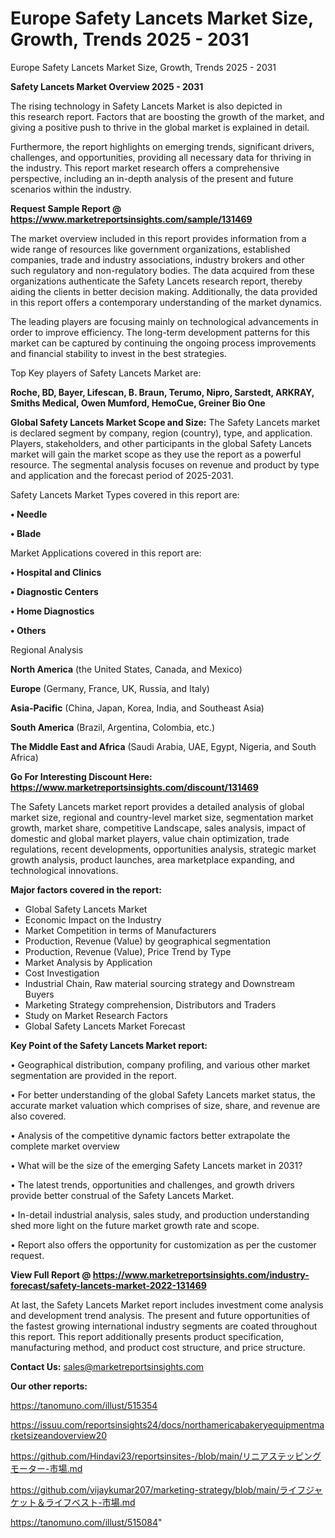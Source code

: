 # Europe Safety Lancets Market Size, Growth, Trends 2025 - 2031
 Europe Safety Lancets Market Size, Growth, Trends 2025 - 2031

<Strong> Safety Lancets Market Overview 2025 - 2031</strong>

The rising technology in Safety Lancets Market is also depicted in this research report. Factors that are boosting the growth of the market, and giving a positive push to thrive in the global market is explained in detail.

Furthermore, the report highlights on emerging trends, significant drivers, challenges, and opportunities, providing all necessary data for thriving in the industry. This report market research offers a comprehensive perspective, including an in-depth analysis of the present and future scenarios within the industry.

<strong>Request Sample Report @ <a href=https://www.marketreportsinsights.com/sample/131469>https://www.marketreportsinsights.com/sample/131469</a></strong>

The market overview included in this report provides information from a wide range of resources like government organizations, established companies, trade and industry associations, industry brokers and other such regulatory and non-regulatory bodies. The data acquired from these organizations authenticate the Safety Lancets research report, thereby aiding the clients in better decision making. Additionally, the data provided in this report offers a contemporary understanding of the market dynamics.

The leading players are focusing mainly on technological advancements in order to improve efficiency. The long-term development patterns for this market can be captured by continuing the ongoing process improvements and financial stability to invest in the best strategies.

Top Key players of Safety Lancets Market are:

<strong>Roche, BD, Bayer, Lifescan, B. Braun, Terumo, Nipro, Sarstedt, ARKRAY, Smiths Medical, Owen Mumford, HemoCue, Greiner Bio One</strong>

<strong><b>Global Safety Lancets Market Scope and Size:</b></strong>
The Safety Lancets market is declared segment by company, region (country), type, and application. Players, stakeholders, and other participants in the global Safety Lancets market will gain the market scope as they use the report as a powerful resource. The segmental analysis focuses on revenue and product by type and application and the forecast period of 2025-2031.

Safety Lancets Market Types covered in this report are:

<strong>• Needle

• Blade</strong>

Market Applications covered in this report are:

<strong>• Hospital and Clinics

• Diagnostic Centers

• Home Diagnostics

• Others</strong> 

Regional Analysis

<strong>North America</strong> (the United States, Canada, and Mexico)

<strong>Europe</strong> (Germany, France, UK, Russia, and Italy)

<strong>Asia-Pacific</strong> (China, Japan, Korea, India, and Southeast Asia)

<strong>South America</strong> (Brazil, Argentina, Colombia, etc.)

<strong>The Middle East and Africa</strong> (Saudi Arabia, UAE, Egypt, Nigeria, and South Africa)

<strong>Go For Interesting Discount Here: <a href=https://www.marketreportsinsights.com/discount/131469>https://www.marketreportsinsights.com/discount/131469</a></strong>

The Safety Lancets market report provides a detailed analysis of global market size, regional and country-level market size, segmentation market growth, market share, competitive Landscape, sales analysis, impact of domestic and global market players, value chain optimization, trade regulations, recent developments, opportunities analysis, strategic market growth analysis, product launches, area marketplace expanding, and technological innovations.

<strong><b>Major factors covered in the report:</b></strong>
<ul>
  <li>Global Safety Lancets Market </li>
  <li>Economic Impact on the Industry</li>
  <li>Market Competition in terms of Manufacturers</li>
  <li>Production, Revenue (Value) by geographical segmentation</li>
  <li>Production, Revenue (Value), Price Trend by Type</li>
  <li>Market Analysis by Application</li>
  <li>Cost Investigation</li>
  <li>Industrial Chain, Raw material sourcing strategy and Downstream Buyers</li>
  <li>Marketing Strategy comprehension, Distributors and Traders</li>
  <li>Study on Market Research Factors</li>
  <li>Global Safety Lancets Market Forecast</li>
</ul>

<strong><b>Key Point of the Safety Lancets Market report:</b></strong>

• Geographical distribution, company profiling, and various other market segmentation are provided in the report.

• For better understanding of the global Safety Lancets market status, the accurate market valuation which comprises of size, share, and revenue are also covered.

• Analysis of the competitive dynamic factors better extrapolate the complete market overview

• What will be the size of the emerging Safety Lancets market in 2031?

• The latest trends, opportunities and challenges, and growth drivers provide better construal of the Safety Lancets Market.

• In-detail industrial analysis, sales study, and production understanding shed more light on the future market growth rate and scope.

• Report also offers the opportunity for customization as per the customer request.

<strong><b>View Full Report @ <a href=https://www.marketreportsinsights.com/industry-forecast/safety-lancets-market-2022-131469>https://www.marketreportsinsights.com/industry-forecast/safety-lancets-market-2022-131469</a></b></strong>


At last, the Safety Lancets Market report includes investment come analysis and development trend analysis. The present and future opportunities of the fastest growing international industry segments are coated throughout this report. This report additionally presents product specification, manufacturing method, and product cost structure, and price structure.

<strong>Contact Us:</strong>
sales@marketreportsinsights.com

<strong>Our other reports:</strong>

<a href=https://tanomuno.com/illust/515354>https://tanomuno.com/illust/515354</a>

<a href=https://issuu.com/reportsinsights24/docs/northamericabakeryequipmentmarketsizeandoverview20>https://issuu.com/reportsinsights24/docs/northamericabakeryequipmentmarketsizeandoverview20</a>

<a href=https://github.com/Hindavi23/reportsinsites-/blob/main/リニアステッピングモーター-市場.md>https://github.com/Hindavi23/reportsinsites-/blob/main/リニアステッピングモーター-市場.md</a>

<a href=https://github.com/vijaykumar207/marketing-strategy/blob/main/ライフジャケット＆ライフベスト-市場.md>https://github.com/vijaykumar207/marketing-strategy/blob/main/ライフジャケット＆ライフベスト-市場.md</a>

<a href=https://tanomuno.com/illust/515084>https://tanomuno.com/illust/515084</a>"
